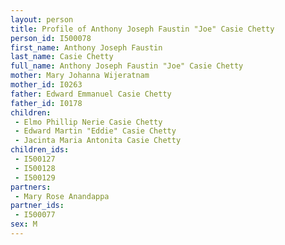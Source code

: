 ```yaml
---
layout: person
title: Profile of Anthony Joseph Faustin "Joe" Casie Chetty
person_id: I500078
first_name: Anthony Joseph Faustin
last_name: Casie Chetty
full_name: Anthony Joseph Faustin "Joe" Casie Chetty
mother: Mary Johanna Wijeratnam
mother_id: I0263
father: Edward Emmanuel Casie Chetty
father_id: I0178
children:
 - Elmo Phillip Nerie Casie Chetty
 - Edward Martin "Eddie" Casie Chetty
 - Jacinta Maria Antonita Casie Chetty
children_ids:
 - I500127
 - I500128
 - I500129
partners:
 - Mary Rose Anandappa
partner_ids:
 - I500077
sex: M
---
```


